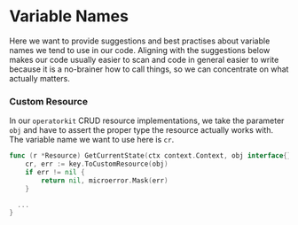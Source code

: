 # Variable Names

Here we want to provide suggestions and best practises about variable names we
tend to use in our code. Aligning with the suggestions below makes our code
usually easier to scan and code in general easier to write because it is a
no-brainer how to call things, so we can concentrate on what actually matters.

### Custom Resource

In our `operatorkit` CRUD resource implementations, we take the parameter `obj`
and have to assert the proper type the resource actually works with. The
variable name we want to use here is `cr`.

```go
func (r *Resource) GetCurrentState(ctx context.Context, obj interface{}) (interface{}, error) {
	cr, err := key.ToCustomResource(obj)
	if err != nil {
		return nil, microerror.Mask(err)
	}

  ...
}
```
